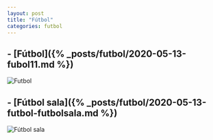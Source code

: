 ```yaml
---
layout: post
title: "Fútbol"
categories: futbol
---
```

## - [Fútbol]({% _posts/futbol/2020-05-13-fubol11.md %})

![Futbol](../images/futbo11_post.jpg)

## - [Fútbol sala]({% _posts/futbol/2020-05-13-futbol-futbolsala.md %})

![Fútbol sala](../images/futbol_futbolsala_pesta%C3%B1a.jpeg)
